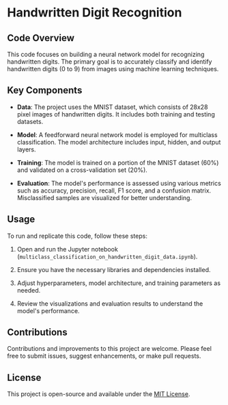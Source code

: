 # Handwritten Digit Recognition

## Code Overview

This code focuses on building a neural network model for recognizing handwritten digits. The primary goal is to accurately classify and identify handwritten digits (0 to 9) from images using machine learning techniques.

## Key Components

- **Data**: The project uses the MNIST dataset, which consists of 28x28 pixel images of handwritten digits. It includes both training and testing datasets.

- **Model**: A feedforward neural network model is employed for multiclass classification. The model architecture includes input, hidden, and output layers.

- **Training**: The model is trained on a portion of the MNIST dataset (60%) and validated on a cross-validation set (20%).

- **Evaluation**: The model's performance is assessed using various metrics such as accuracy, precision, recall, F1 score, and a confusion matrix. Misclassified samples are visualized for better understanding.


## Usage

To run and replicate this code, follow these steps:

1. Open and run the Jupyter notebook (`multiclass_classification_on_handwritten_digit_data.ipynb`).

2. Ensure you have the necessary libraries and dependencies installed.

3. Adjust hyperparameters, model architecture, and training parameters as needed.

4. Review the visualizations and evaluation results to understand the model's performance.

## Contributions

Contributions and improvements to this project are welcome. Please feel free to submit issues, suggest enhancements, or make pull requests.

## License

This project is open-source and available under the [MIT License](LICENSE).
